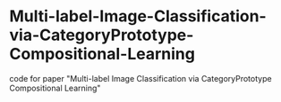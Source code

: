 # Multi-label-Image-Classification-via-CategoryPrototype-Compositional-Learning
code for paper "Multi-label Image Classification via CategoryPrototype Compositional Learning"
